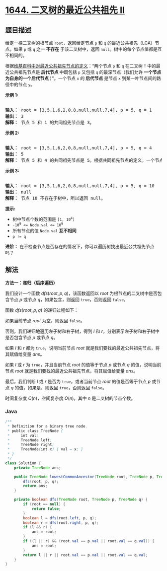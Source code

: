 # [1644. 二叉树的最近公共祖先 II](https://leetcode.cn/problems/lowest-common-ancestor-of-a-binary-tree-ii)

## 题目描述

<p>给定一棵二叉树的根节点 <code>root</code>，返回给定节点 <code>p</code> 和 <code>q</code> 的最近公共祖先（LCA）节点。如果 <code>p</code> 或 <code>q</code> 之一<strong> 不存在</strong> 于该二叉树中，返回 <code>null</code>。树中的每个节点值都是互不相同的。</p>

<p>根据<a href="https://en.wikipedia.org/wiki/Lowest_common_ancestor" target="_blank">维基百科中对最近公共祖先节点的定义</a>：“两个节点 <code>p</code> 和 <code>q</code> 在二叉树 <code>T</code> 中的最近公共祖先节点是<strong> 后代节点 </strong>中既包括 <code>p</code>&nbsp;又包括&nbsp;<code>q</code>&nbsp;的最深节点（我们允许<strong> 一个节点为自身的一个后代节点 </strong>）”。一个节点 <code>x</code>&nbsp;的<strong> 后代节点 </strong>是节点&nbsp;<code>x</code> 到某一叶节点间的路径中的节点 <code>y</code>。</p>

<p><strong>示例 1:</strong></p>
<img alt="" src="https://fastly.jsdelivr.net/gh/doocs/leetcode@main/solution/1600-1699/1644.Lowest%20Common%20Ancestor%20of%20a%20Binary%20Tree%20II/images/binarytree.png" />
<pre>
<b>输入：</b> root = [3,5,1,6,2,0,8,null,null,7,4], p = 5, q = 1
<b>输出：</b> 3
<b>解释：</b> 节点 5 和 1 的共同祖先节点是 3。</pre>

<p><strong>示例 2:</strong></p>

<p><img alt="" src="https://fastly.jsdelivr.net/gh/doocs/leetcode@main/solution/1600-1699/1644.Lowest%20Common%20Ancestor%20of%20a%20Binary%20Tree%20II/images/binarytree.png" /></p>

<pre>
<b>输入：</b> root = [3,5,1,6,2,0,8,null,null,7,4], p = 5, q = 4
<b>输出：</b> 5
<b>解释：</b> 节点 5 和 4 的共同祖先节点是 5。根据共同祖先节点的定义，一个节点可以是自身的后代节点。</pre>

<p><strong>示例 3:</strong></p>

<p><img alt="" src="https://fastly.jsdelivr.net/gh/doocs/leetcode@main/solution/1600-1699/1644.Lowest%20Common%20Ancestor%20of%20a%20Binary%20Tree%20II/images/binarytree.png" /></p>

<pre>
<strong>输入：</strong> root = [3,5,1,6,2,0,8,null,null,7,4], p = 5, q = 10
<b>输出：</b> null
<b>解释：</b> 节点 10 不存在于树中，所以返回 null。
</pre>

<p><strong>提示:</strong></p>

<ul>
	<li>树中节点个数的范围是&nbsp;<code>[1, 10<sup>4</sup>]</code></li>
	<li><code>-10<sup>9</sup> &lt;= Node.val &lt;= 10<sup>9</sup></code></li>
	<li>所有节点的值&nbsp;<code>Node.val</code> <strong>互不相同</strong></li>
	<li><code>p != q</code></li>
</ul>

<p><strong>进阶：</strong> 在不检查节点是否存在的情况下，你可以遍历树找出最近公共祖先节点吗？</p>

## 解法

**方法一：递归（后序遍历）**

我们设计一个函数 $dfs(root, p, q)$，该函数返回以 $root$ 为根节点的二叉树中是否包含节点 $p$ 或节点 $q$，如果包含，则返回 `true`，否则返回 `false`。

函数 $dfs(root, p, q)$ 的递归过程如下：

如果当前节点 $root$ 为空，则返回 `false`。

否则，我们递归地遍历左子树和右子树，得到 $l$ 和 $r$，分别表示左子树和右子树中是否包含节点 $p$ 或节点 $q$。

如果 $l$ 和 $r$ 都为 `true`，说明当前节点 $root$ 就是我们要找的最近公共祖先节点，将其赋值给变量 $ans$。

如果 $l$ 或 $r$ 为 `true`，并且当前节点 $root$ 的值等于节点 $p$ 或节点 $q$ 的值，说明当前节点 $root$ 就是我们要找的最近公共祖先节点，将其赋值给变量 $ans$。

最后，我们判断 $l$ 或 $r$ 是否为 `true`，或者当前节点 $root$ 的值是否等于节点 $p$ 或节点 $q$ 的值，如果是，则返回 `true`，否则返回 `false`。

时间复杂度 $O(n)$，空间复杂度 $O(n)$。其中 $n$ 是二叉树的节点个数。

### **Java**

```java
/**
 * Definition for a binary tree node.
 * public class TreeNode {
 *     int val;
 *     TreeNode left;
 *     TreeNode right;
 *     TreeNode(int x) { val = x; }
 * }
 */
class Solution {
    private TreeNode ans;

    public TreeNode lowestCommonAncestor(TreeNode root, TreeNode p, TreeNode q) {
        dfs(root, p, q);
        return ans;
    }

    private boolean dfs(TreeNode root, TreeNode p, TreeNode q) {
        if (root == null) {
            return false;
        }
        boolean l = dfs(root.left, p, q);
        boolean r = dfs(root.right, p, q);
        if (l && r) {
            ans = root;
        }
        if ((l || r) && (root.val == p.val || root.val == q.val)) {
            ans = root;
        }
        return l || r || root.val == p.val || root.val == q.val;
    }
}
```
